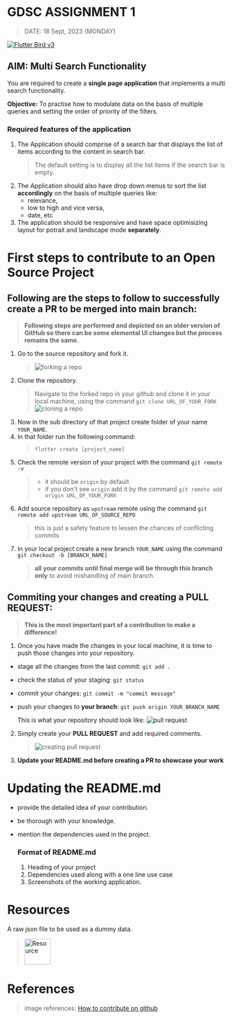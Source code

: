 # GDSC ASSIGNMENT 1
> DATE: 18 Sept, 2023 (MONDAY)

[![Flutter Bird v3](https://imgs.search.brave.com/GbKJMh7MM56wYJUauTCMnXj5OdDc1Qod1lXuGqsCnnE/rs:fit:860:0:0/g:ce/aHR0cHM6Ly9zdG9y/YWdlLmdvb2dsZWFw/aXMuY29tL2Ntcy1z/dG9yYWdlLWJ1Y2tl/dC9pbWFnZXMvRmx1/dHRlcjMxM19Db25j/ZXB0X0RfdjMud2lk/dGgtNjM1LnBuZw)](https://docs.flutter.dev/)
## AIM: Multi Search Functionality
You are required to create a **single page application** that implements a multi search functionality.

**Objective:** To practise how to modulate data on the basis of multiple queries and setting the order of priority of the filters.

### Required features of the application
1. The Application should comprise of a search bar that displays the list of items according to the content in search bar.
    > The default setting is to display all the list items if the search bar is empty.
2. The Application should also have drop down menus to sort the list **accordingly** on the basis of multiple queries like:
    - relevance,
    - low to high and vice versa,
    - date, etc
3. The application should be responsive and have space optimisizing layout for potrait and landscape mode **separately**.

   
# First steps to contribute to an Open Source Project
  ## Following are the steps to follow to successfully create a PR to be merged into main branch:
  > **Following steps are performed and depicted on an older version of GitHub so there can be some elemental UI changes but the process remains the same.**
  1. Go to the source repository and fork it.
     > ![forking a repo](https://www.dataschool.io/content/images/2020/06/github-02a.png)
  2. Clone the repository.
     > Navigate to the forked repo in your github and clone it in your local machine, using the command `git clone URL_OF_YOUR_FORK`
     ![cloning a repo](https://www.dataschool.io/content/images/2020/06/github-03.png)
  3. Now in the sub directory of that project create folder of your name `YOUR_NAME`.
  4. In that folder run the following command:
     > `flutter create [project_name]`
  5. Check the remote version of your project with the command `git remote -v`
     > - it should be `origin` by default
     > - if you don't see `origin` add it by the command `git remote add origin URL_OF_YOUR_FORK`
  6. Add source repository as `upstream` remote using the command `git remote add upstream URL_OF_SOURCE_REPO`
     > this is just a safety feature to lessen the chances of conflicting commits
  7. In your local project create a new branch `YOUR_NAME` using the command `git checkout -b [BRANCH_NAME]`
     > **all your commits until final merge will be through this branch only** to avoid mishandling of main branch.


  ## Commiting your changes and creating a PULL REQUEST:
  > **This is the most important part of a contribution to make a difference!**

  1. Once you have made the changes in your local machine, it is time to push those changes into your repository.

  - stage all the changes from the last commit: `git add .`
  - check the status of your staging: `git status`
  - commit your changes: `git commit -m "commit message"`
  - push your changes to **your branch**: `git push origin YOUR_BRANCH_NAME`

    This is what your repository should look like:
    ![pull request](https://www.dataschool.io/content/images/2020/06/github-12-revised.png)

  2. Simply create your **PULL REQUEST** and add required comments.
     > ![creating pull request](https://www.dataschool.io/content/images/2020/06/github-13.png)
  3. **Update your README.md before creating a PR to showcase your work**


# Updating the README.md
  * provide the detailed idea of your contribution.
  * be thorough with your knowledge.
  * mention the dependencies used in the project.

    ### Format of README.md
  
    1. Heading of your project
    2. Dependencies used along with a one line use case
    3. Screenshots of the working application.


# Resources
A raw json file to be used as a dummy data.
  > [<img alt="Resource" width="60px" src="https://imgs.search.brave.com/m39IRHRzwjCXfmZJCYO_ZInvWYS_P_Rd7fBn9MfJl08/rs:fit:860:0:0/g:ce/aHR0cHM6Ly93d3cu/a2luZHBuZy5jb20v/cGljYy9tLzE4MS0x/ODE3MDEwX2dpdGh1/Yi1naXRodWItaWNv/bi1oZC1wbmctZG93/bmxvYWQucG5n" />](/sample.json)


# References
> image references: [How to contribute on github](https://www.dataschool.io/how-to-contribute-on-github/)
